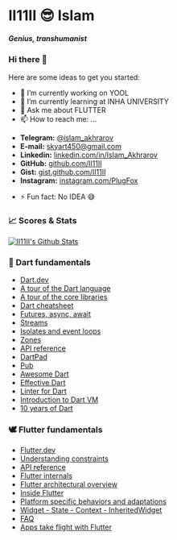 # II11II 😎 Islam  
##### Genius, transhumanist

### Hi there 👋


Here are some ideas to get you started:

- 🔭 I’m currently working on YOOL
- 🌱 I’m currently learning at INHA UNIVERSITY
- 💬 Ask me about FLUTTER
- 📫 How to reach me: ... 
 + **Telegram:** [@islam_akhrarov](https://t.me/islam_akhrarov)   
 + **E-mail:** [skyart450@gmail.com](mailto:skyart450@gmail.com)  
 + **Linkedin:** [linkedin.com/in/Islam_Akhrarov](https://www.linkedin.com/in/islam-akhrarov-35b191174/)  
 + **GitHub:** [github.com/II11II](https://github.com/II11II/)  
 + **Gist:** [gist.github.com/II11II](https://gist.github.com/II11II)    
 + **Instagram:** [instagram.com/PlugFox](https://www.instagram.com/islam_akhrarov/)   
- ⚡ Fun fact: No IDEA 😅


  
  


  
### 📈 Scores & Stats  
  
[![II11II's Github Stats](https://github-readme-stats.vercel.app/api?username=II11II&count_private=true&theme=default&show_icons=true)](https://github.com/II11II)  

  
  
### 🎯 Dart fundamentals
  
 + [Dart.dev](https://dart.dev/)  
 + [A tour of the Dart language](https://dart.dev/guides/language/language-tour)   
 + [A tour of the core libraries](https://dart.dev/guides/libraries/library-tour)  
 + [Dart cheatsheet](https://dart.dev/codelabs/dart-cheatsheet)  
 + [Futures, async, await](https://dart.dev/codelabs/dart-cheatsheet)  
 + [Streams](https://dart.dev/tutorials/language/streams)  
 + [Isolates and event loops](https://medium.com/dartlang/dart-asynchronous-programming-isolates-and-event-loops-bffc3e296a6a)  
 + [Zones](https://dart.dev/articles/archive/zones)  
 + [API reference](https://api.dart.dev/dev/)  
 + [DartPad](https://dartpad.dev/)  
 + [Pub](https://pub.dev/)  
 + [Awesome Dart](https://github.com/yissachar/awesome-dart)  
 + [Effective Dart](https://dart.dev/guides/language/effective-dart)  
 + [Linter for Dart](https://dart-lang.github.io/linter/lints/)  
 + [Introduction to Dart VM](https://mrale.ph/dartvm/)  
 + [10 years of Dart](https://mrale.ph/talks/vmil2020/)  
  
  
### 🕊️ Flutter fundamentals
  
 + [Flutter.dev](https://flutter.dev/)  
 + [Understanding constraints](https://flutter.dev/docs/development/ui/layout/constraints)  
 + [API reference](https://master-api.flutter.dev/)  
 + [Flutter internals](https://www.didierboelens.com/2019/09/flutter-internals/) 
 + [Flutter architectural overview](https://flutter.dev/docs/resources/architectural-overview)  
 + [Inside Flutter](https://flutter.dev/docs/resources/inside-flutter)  
 + [Platform specific behaviors and adaptations](https://flutter.dev/docs/resources/platform-adaptations)  
 + [Widget - State - Context - InheritedWidget](https://www.didierboelens.com/2018/06/widget-state-context-inheritedwidget)  
 + [FAQ](https://flutter.dev/docs/resources/faq)  
 + [Apps take flight with Flutter](https://flutter.dev/showcase) 
  
  
